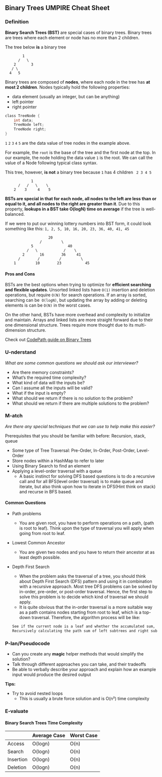 ## Binary Trees UMPIRE Cheat Sheet

### Definition

**Binary Search Trees (BST)** are special cases of binary trees. Binary trees are trees where each element or node has no more than 2 children.

The tree below **is** a binary tree

            1
          /   \
        2       3
       / \
      4   5
      

Binary trees are composed of **nodes**, where each node in the tree has **at most 2 children**. Nodes typically hold  the following properties:
- data element (usually an integer,  but can be anything)
- left pointer
- right pointer

```c
class TreeNode {
    int data;
    TreeNode left;
    TreeNode right;
}
```

`1` `2` `3` `4` `5` are the data value of tree nodes in the example above.

For example, the `root` is the base of the tree and the first node at the top. In our example, the node holding the data value `1` is the root. We can call the value of a Node following typical class syntax.

This tree, however, **is not** a binary tree because `1` has 4 children ` 2 3 4 5`

                1
          /   /   \    \
        2    3     4    5

**BSTs are special in that for each node, all nodes to the left are less than or equal to it, and all nodes to the right are greater than it**. Due to this property, **lookups in a BST take O(logN) time on average** if the tree is well-balanced.

If we were to put our winning lottery numbers into BST form, it could look something like this:
`1, 2, 5, 10, 16, 20, 23, 36, 40, 41, 45`

                        20
                    /         \
                5                40
              /   \            /    \
            2       16        36     41
          /        /         /         \
        1         10        23           45

#### Pros and Cons

BSTs are the best options when trying to optimize for **efficient searching and flexible updates**. Unsorted linked lists have `O(1)` insertion and deletion operations, but require `O(N)` for search operations. If an array is sorted, searching can be` O(logN)`, but updating the array by adding or deleting elements is can be `O(N)` in the worst cases.

On the other hand, BSTs have more overhead and complexity to initialize and maintain. Arrays and linked lists are more straight forward due to their one dimensional structure. Trees require more thought due to its multi-dimension structure.

Check out [CodePath guide on Binary Trees](https://guides.codepath.com/compsci/Binary-Trees)

### U-nderstand

*What are some common questions we should ask our interviewer?*

* Are there memory constraints?
* What’s the required time complexity?
* What kind of data will the inputs be?
* Can I assume all the inputs will be valid?
* What if the input is empty?
* What should we return if there is no solution to the problem?
* What should we return if there are multiple solutions to the problem?

### M-atch

*Are there any special techniques that we can use to help make this easier?*

Prerequisites that you should be familiar with before: Recursion, stack, queue

* Some type of Tree Traversal: Pre-Order, In-Order, Post-Order, Level-Order
* Store nodes within a HashMap to refer to later
* Using Binary Search to find an element
* Applying a level-order traversal with a queue
  * A basic instinct for solving DFS based questions is to do a recursive call and for all BFS(level order traversal) is to make queue and iterate, but also think upon how to iterate in DFS(Hint think on stack) and recurse in BFS based.

#### Common Questions

* Path problems
  * You are given root, you have to perform operations on a path, (path is root to leaf). Think upon the type of traversal you will apply when going from root to leaf. 
* Lowest Common Ancestor
  * You are given two nodes and you have to return their ancestor at as least depth possible.
* Depth First Search
  * When the problem asks the traversal of a tree, you should think about Depth First Search (DFS) pattern and using it in combination with a recursive approach. Most tree DFS problems can be solved by in-order, pre-order, or post-order traversal. Hence, the first step to solve this problem is to decide which kind of traversal we should apply.
  * It is quite obvious that the in-order traversal is a more suitable way as a path contains nodes starting from root to leaf, which is a top-down traversal. Therefore, the algorithm process will be like:

  ```markdown
  See if the current node is a leaf and whether the accumulated sum, i.e. path sum, is equal to our target.
  Recursively calculating the path sum of left subtrees and right subtrees.
  ```

### P-lan/Pseudocode

* Can you create any **magic** helper methods that would simplify the solution?
* Talk through different approaches you can take, and their tradeoffs
* Be able to verbally describe your approach and explain how an example input would produce the desired output

**Tips:**

* Try to avoid nested loops
  * This is usually a brute force solution and is O(n²) time complexity


### E-valuate

#### Binary Search Trees Time Complexity

|            | Average Case    | Worst Case |
|------------|-----------------|------------|
| Access     | O(logn)         | O(n)       |
| Search     | O(logn)         | O(n)       |
| Insertion  | O(logn)         | O(n)       |
| Deletion   | O(logn)         | O(n)       |

